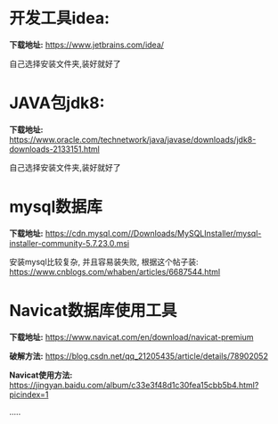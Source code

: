 开发工具idea:
==============
**下载地址:**
https://www.jetbrains.com/idea/

自己选择安装文件夹,装好就好了


JAVA包jdk8:
=============
**下载地址:**
https://www.oracle.com/technetwork/java/javase/downloads/jdk8-downloads-2133151.html

自己选择安装文件夹,装好就好了


mysql数据库
============
**下载地址:**
https://cdn.mysql.com//Downloads/MySQLInstaller/mysql-installer-community-5.7.23.0.msi

安装mysql比较复杂, 并且容易装失败, 根据这个帖子装: https://www.cnblogs.com/whaben/articles/6687544.html

Navicat数据库使用工具
====================
**下载地址:**
https://www.navicat.com/en/download/navicat-premium

**破解方法:**
https://blog.csdn.net/qq_21205435/article/details/78902052

**Navicat使用方法:**
https://jingyan.baidu.com/album/c33e3f48d1c30fea15cbb5b4.html?picindex=1

.....